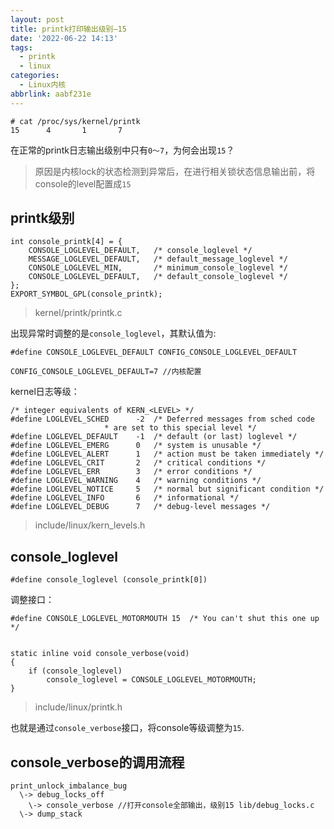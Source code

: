 ```yaml
---
layout: post
title: printk打印输出级别—15
date: '2022-06-22 14:13'
tags:
  - printk
  - linux
categories:
  - Linux内核
abbrlink: aabf231e
---
```


```
# cat /proc/sys/kernel/printk
15      4       1       7
```
在正常的printk日志输出级别中只有`0～7`，为何会出现`15`？

> 原因是内核lock的状态检测到异常后，在进行相关锁状态信息输出前，将console的level配置成`15`

<!--more-->

## printk级别

```
int console_printk[4] = {                                        
    CONSOLE_LOGLEVEL_DEFAULT,   /* console_loglevel */           
    MESSAGE_LOGLEVEL_DEFAULT,   /* default_message_loglevel */   
    CONSOLE_LOGLEVEL_MIN,       /* minimum_console_loglevel */   
    CONSOLE_LOGLEVEL_DEFAULT,   /* default_console_loglevel */   
};                                                               
EXPORT_SYMBOL_GPL(console_printk);                               
```
> kernel/printk/printk.c

出现异常时调整的是`console_loglevel`，其默认值为:

```
#define CONSOLE_LOGLEVEL_DEFAULT CONFIG_CONSOLE_LOGLEVEL_DEFAULT

CONFIG_CONSOLE_LOGLEVEL_DEFAULT=7 //内核配置
```

kernel日志等级：

```
/* integer equivalents of KERN_<LEVEL> */                                
#define LOGLEVEL_SCHED      -2  /* Deferred messages from sched code     
                     * are set to this special level */                  
#define LOGLEVEL_DEFAULT    -1  /* default (or last) loglevel */         
#define LOGLEVEL_EMERG      0   /* system is unusable */                 
#define LOGLEVEL_ALERT      1   /* action must be taken immediately */   
#define LOGLEVEL_CRIT       2   /* critical conditions */                
#define LOGLEVEL_ERR        3   /* error conditions */                   
#define LOGLEVEL_WARNING    4   /* warning conditions */                 
#define LOGLEVEL_NOTICE     5   /* normal but significant condition */   
#define LOGLEVEL_INFO       6   /* informational */                      
#define LOGLEVEL_DEBUG      7   /* debug-level messages */               
```
> include/linux/kern_levels.h


## console_loglevel

```
#define console_loglevel (console_printk[0])
```

调整接口：

```
#define CONSOLE_LOGLEVEL_MOTORMOUTH 15  /* You can't shut this one up */


static inline void console_verbose(void)                  
{                                                         
    if (console_loglevel)                                 
        console_loglevel = CONSOLE_LOGLEVEL_MOTORMOUTH;   
}                                                         
```
> include/linux/printk.h

也就是通过`console_verbose`接口，将console等级调整为`15`.


## console_verbose的调用流程

```
print_unlock_imbalance_bug
  \-> debug_locks_off
    \-> console_verbose //打开console全部输出，级别15 lib/debug_locks.c
  \-> dump_stack
```
